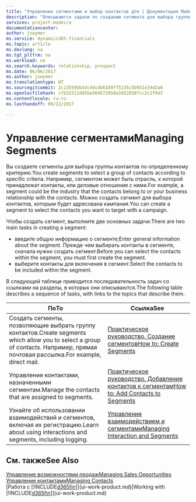 ```yaml
---
title: "Управление сегментами и выбор контактов для | Документация Майкрософт"
description: "Описываются задачи по созданию сегмента для выбора группы контактов по определенному критерию, например по определенной отрасли, с которой вы хотите взаимодействовать."
services: project-madeira
documentationcenter: 
author: jswymer
ms.service: dynamics365-financials
ms.topic: article
ms.devlang: na
ms.tgt_pltfrm: na
ms.workload: na
ms.search.keywords: relationship, prospect
ms.date: 06/06/2017
ms.author: jswymer
ms.translationtype: HT
ms.sourcegitcommit: 2c13559bb3dc44cdb61697f5135c5b931e34d2a8
ms.openlocfilehash: cfb32511dd5ba564572050a3d52058fcc2c2f9d3
ms.contentlocale: ru-ru
ms.lasthandoff: 09/22/2017

---
```

# <a name="managing-segments"></a><span data-ttu-id="e7465-103">Управление сегментами</span><span class="sxs-lookup"><span data-stu-id="e7465-103">Managing Segments</span></span>
<span data-ttu-id="e7465-104">Вы создаете сегменты для выбора группы контактов по определенному критерию.</span><span class="sxs-lookup"><span data-stu-id="e7465-104">You create segments to select a group of contacts according to specific criteria.</span></span> <span data-ttu-id="e7465-105">Например, сегментом может быть отрасль, к которой принадлежат контакты, или деловые отношения с ними.</span><span class="sxs-lookup"><span data-stu-id="e7465-105">For example, a segment could be the industry that the contacts belong to or your business relationship with the contacts.</span></span> <span data-ttu-id="e7465-106">Можно создать сегмент для выбора контактов, которым будет адресована кампания.</span><span class="sxs-lookup"><span data-stu-id="e7465-106">You can create a segment to select the contacts you want to target with a campaign.</span></span>

<span data-ttu-id="e7465-107">Чтобы создать сегмент, выполните две основных задачи:</span><span class="sxs-lookup"><span data-stu-id="e7465-107">There are two main tasks in creating a segment:</span></span>

* <span data-ttu-id="e7465-108">введите общую информацию о сегменте;</span><span class="sxs-lookup"><span data-stu-id="e7465-108">Enter general information about the segment.</span></span> <span data-ttu-id="e7465-109">Прежде чем выбирать контакты в сегменте, сначала нужно создать сегмент.</span><span class="sxs-lookup"><span data-stu-id="e7465-109">Before you can select the contacts within the segment, you must first create the segment.</span></span>
* <span data-ttu-id="e7465-110">выберите контакты для включения в сегмент.</span><span class="sxs-lookup"><span data-stu-id="e7465-110">Select the contacts to be included within the segment.</span></span>

<span data-ttu-id="e7465-111">В следующей таблице приводится последовательность задач со ссылками на разделы, в которых они описываются.</span><span class="sxs-lookup"><span data-stu-id="e7465-111">The following table describes a sequence of tasks, with links to the topics that describe them.</span></span> 

| <span data-ttu-id="e7465-112">По</span><span class="sxs-lookup"><span data-stu-id="e7465-112">To</span></span> | <span data-ttu-id="e7465-113">Ссылка</span><span class="sxs-lookup"><span data-stu-id="e7465-113">See</span></span> |
| --- | --- |
| <span data-ttu-id="e7465-114">Создать сегменты, позволяющие выбрать группу контактов.</span><span class="sxs-lookup"><span data-stu-id="e7465-114">Create segments which allow you to select a group of contacts.</span></span> <span data-ttu-id="e7465-115">Например, прямая почтовая рассылка.</span><span class="sxs-lookup"><span data-stu-id="e7465-115">For example, direct mail.</span></span> |[<span data-ttu-id="e7465-116">Практическое руководство. Создание сегментов</span><span class="sxs-lookup"><span data-stu-id="e7465-116">How to: Create Segments</span></span>](marketing-how-create-segment.md) |
| <span data-ttu-id="e7465-117">Управление контактами, назначенными сегментам.</span><span class="sxs-lookup"><span data-stu-id="e7465-117">Manage the contacts that are assigned to segments.</span></span> |[<span data-ttu-id="e7465-118">Практическое руководство. Добавление контактов к сегментам</span><span class="sxs-lookup"><span data-stu-id="e7465-118">How to: Add Contacts to Segments</span></span>](marketing-add-contact-segment.md) |
| <span data-ttu-id="e7465-119">Узнайте об использовании взаимодействий и сегментов, включая их регистрацию.</span><span class="sxs-lookup"><span data-stu-id="e7465-119">Learn about using interactions and segments, including logging.</span></span> |[<span data-ttu-id="e7465-120">Управление взаимодействием и сегментами</span><span class="sxs-lookup"><span data-stu-id="e7465-120">Managing Interaction and Segments</span></span>](marketing-interaction-segments.md) |

## <a name="see-also"></a><span data-ttu-id="e7465-121">См. также</span><span class="sxs-lookup"><span data-stu-id="e7465-121">See Also</span></span>
[<span data-ttu-id="e7465-122">Управление возможностями продаж</span><span class="sxs-lookup"><span data-stu-id="e7465-122">Managing Sales Opportunities</span></span>](marketing-manage-sales-opportunities.md)  
[<span data-ttu-id="e7465-123">Управление контактами</span><span class="sxs-lookup"><span data-stu-id="e7465-123">Managing Contacts</span></span>](marketing-contacts.md)  
<span data-ttu-id="e7465-124">[Работа с [!INCLUDE[d365fin](includes/d365fin_md.md)]](ui-work-product.md)</span><span class="sxs-lookup"><span data-stu-id="e7465-124">[Working with [!INCLUDE[d365fin](includes/d365fin_md.md)]](ui-work-product.md)</span></span>

